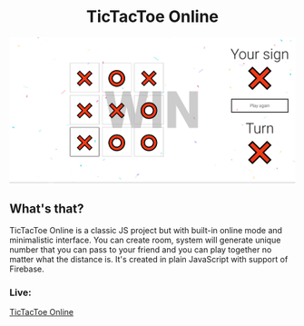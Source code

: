 <h1 align="center">TicTacToe Online</h1>
<img src="https://github.com/BartoszBednarczyk/portfolio/blob/master/src/api/images/TicTacToe.png?raw=true" />

<h2>What's that?</h2>
<p>TicTacToe Online is a classic JS project but with built-in online mode and minimalistic interface. You can create room, system will generate unique number that you can pass to your friend and you can play together no matter what the distance is. It's created in plain JavaScript with support of Firebase.</p>

<h3>Live:</h3>
<a href="https://bartoszbednarczyk.github.io/TicTacToeOnline/">TicTacToe Online</a>
